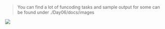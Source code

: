 > You can find a lot of funcoding tasks and sample output for some can be found under ./Day06/docs/images

<img src="./docs/images/sample.png">